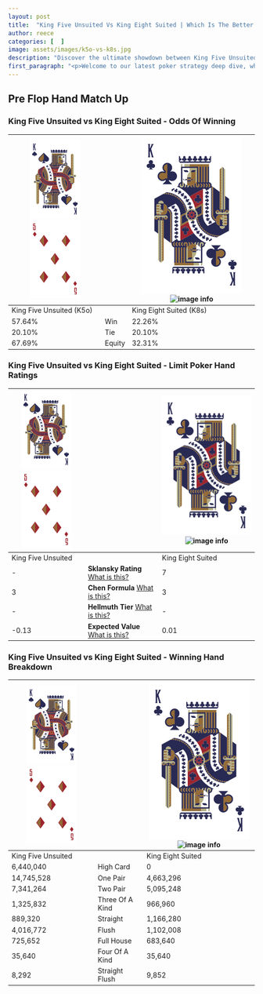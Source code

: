 ```yaml
---
layout: post
title:  "King Five Unsuited Vs King Eight Suited | Which Is The Better Hand In Poker? A Complete Guide"
author: reece
categories: [  ]
image: assets/images/k5o-vs-k8s.jpg
description: "Discover the ultimate showdown between King Five Unsuited and King Eight Suited in poker! Uncover the odds, strategies, and scenarios where one hand triumphs over the other. Get ready to up your poker game with this thrilling analysis."
first_paragraph: "<p>Welcome to our latest poker strategy deep dive, where we're pitting two distinct hands against each other in a high-stakes showdown: King Five Unsuited vs King Eight Suited.</p><p>In the dynamic world of poker, every decision counts, and knowing which hand holds the upper hand is key to your success at the table.</p><p>In this article, we'll dissect these two hands, explore the scenarios where one dominates the other, and equip you with the knowledge to make strategic choices that can tip the odds in your favor.</p><p>Get ready to unravel the intriguing dynamics of these poker hands and elevate your game to new heights.</p>"
---
```




[comment]: # (sp0)

## Pre Flop Hand Match Up

<div class="table hand-ratings" markdown="1"> 



### King Five Unsuited vs King Eight Suited - Odds Of Winning


    
| ![image info](assets/images/hand1/K.png) ![image info](assets/images/hand1/5o.png) |  | ![image info](assets/images/hand2/K.png) ![image info](assets/images/hand2/8s.png) |
| -------- | -------- | -------- |
| King Five Unsuited (K5o) |  | King Eight Suited (K8s) |
| 57.64% | Win | 22.26% |
| 20.10% | Tie | 20.10% |
| 67.69% | Equity | 32.31% |




[comment]: # (sp1)



### King Five Unsuited vs King Eight Suited - Limit Poker Hand Ratings


    
| ![image info](assets/images/hand1/K.png) ![image info](assets/images/hand1/5o.png) |  | ![image info](assets/images/hand2/K.png) ![image info](assets/images/hand2/8s.png) |
| -------- | -------- | -------- |
| King Five Unsuited |  | King Eight Suited |
| - | **Sklansky Rating** [What is this?](/sklansky-rating-explained) | 7 |
| 3 | **Chen Formula** [What is this?](/chen-formula-explained) | 3 |
| - | **Hellmuth Tier** [What is this?](/Hellmuth-tier-explained) | - |
| -0.13 | **Expected Value** [What is this?](/expected-value-explained) | 0.01 |




[comment]: # (sp2)



### King Five Unsuited vs King Eight Suited - Winning Hand Breakdown


    
| ![image info](assets/images/hand1/K.png) ![image info](assets/images/hand1/5o.png) |  | ![image info](assets/images/hand2/K.png) ![image info](assets/images/hand2/8s.png) |
| -------- | -------- | -------- |
| King Five Unsuited |  | King Eight Suited |
| 6,440,040 | High Card | 0 |
| 14,745,528 | One Pair | 4,663,296 |
| 7,341,264 | Two Pair | 5,095,248 |
| 1,325,832 | Three Of A Kind | 966,960 |
| 889,320 | Straight | 1,166,280 |
| 4,016,772 | Flush | 1,102,008 |
| 725,652 | Full House | 683,640 |
| 35,640 | Four Of A Kind | 35,640 |
| 8,292 | Straight Flush | 9,852 |




[comment]: # (sp3)



</div>

[comment]: # (sp4)



[comment]: # (sp5)

